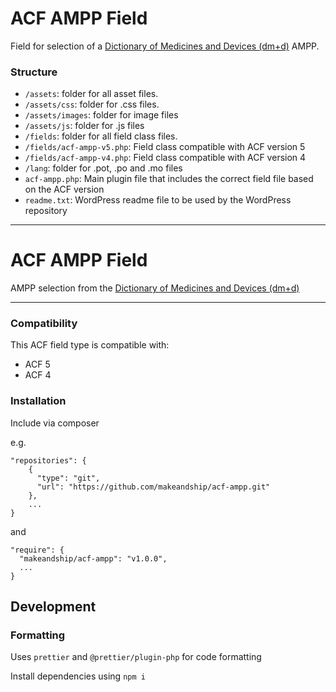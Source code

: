 # ACF AMPP Field

Field for selection of a [Dictionary of Medicines and Devices (dm+d)](https://www.nhsbsa.nhs.uk/pharmacies-gp-practices-and-appliance-contractors/nhs-dictionary-medicines-and-devices-dmd) AMPP.

### Structure

* `/assets`:  folder for all asset files.
* `/assets/css`:  folder for .css files.
* `/assets/images`: folder for image files
* `/assets/js`: folder for .js files
* `/fields`:  folder for all field class files.
* `/fields/acf-ampp-v5.php`: Field class compatible with ACF version 5 
* `/fields/acf-ampp-v4.php`: Field class compatible with ACF version 4
* `/lang`: folder for .pot, .po and .mo files
* `acf-ampp.php`: Main plugin file that includes the correct field file based on the ACF version
* `readme.txt`: WordPress readme file to be used by the WordPress repository

-----------------------

# ACF AMPP Field

AMPP selection from the [Dictionary of Medicines and Devices (dm+d)](https://www.nhsbsa.nhs.uk/pharmacies-gp-practices-and-appliance-contractors/nhs-dictionary-medicines-and-devices-dmd)

-----------------------

### Compatibility

This ACF field type is compatible with:
* ACF 5
* ACF 4

### Installation

Include via composer

e.g. 

```
"repositories": {
    {
      "type": "git",
      "url": "https://github.com/makeandship/acf-ampp.git"
    },
    ...
}
```

and

```
"require": {
  "makeandship/acf-ampp": "v1.0.0",
  ...
}
```

## Development

### Formatting

Uses `prettier` and `@prettier/plugin-php` for code formatting

Install dependencies using `npm i` 